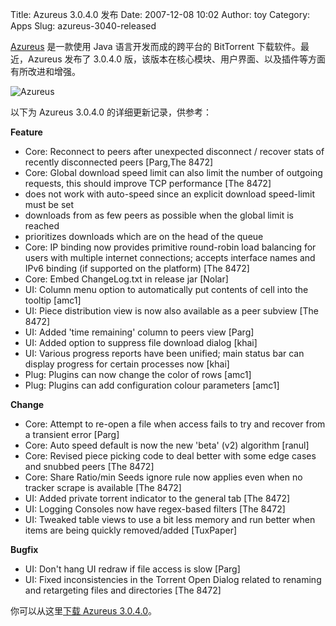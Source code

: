 Title: Azureus 3.0.4.0 发布
Date: 2007-12-08 10:02
Author: toy
Category: Apps
Slug: azureus-3040-released

[Azureus](http://azureus.sourceforge.net/) 是一款使用 Java
语言开发而成的跨平台的 BitTorrent 下载软件。最近，Azureus 发布了 3.0.4.0
版，该版本在核心模块、用户界面、以及插件等方面有所改进和增强。

![Azureus](http://i.linuxtoy.org/i/logo/azureus.jpg)

以下为 Azureus 3.0.4.0 的详细更新记录，供参考：

**Feature**  
- Core: Reconnect to peers after unexpected disconnect / recover stats
of recently disconnected peers [Parg,The 8472]  
- Core: Global download speed limit can also limit the number of
outgoing requests, this should improve TCP performance [The 8472]  
- does not work with auto-speed since an explicit download speed-limit
must be set  
- downloads from as few peers as possible when the global limit is
reached  
- prioritizes downloads which are on the head of the queue  
- Core: IP binding now provides primitive round-robin load balancing
for users with multiple internet connections; accepts interface names
and IPv6 binding (if supported on the platform) [The 8472]  
- Core: Embed ChangeLog.txt in release jar [Nolar]  
- UI: Column menu option to automatically put contents of cell into the
tooltip [amc1]  
- UI: Piece distribution view is now also available as a peer subview
[The 8472]  
- UI: Added 'time remaining' column to peers view [Parg]  
- UI: Added option to suppress file download dialog [khai]  
- UI: Various progress reports have been unified; main status bar can
display progress for certain processes now [khai]  
- Plug: Plugins can now change the color of rows [amc1]  
- Plug: Plugins can add configuration colour parameters [amc1]

**Change**  
- Core: Attempt to re-open a file when access fails to try and recover
from a transient error [Parg]  
- Core: Auto speed default is now the new 'beta' (v2) algorithm
[ranul]  
- Core: Revised piece picking code to deal better with some edge cases
and snubbed peers [The 8472]  
- Core: Share Ratio/min Seeds ignore rule now applies even when no
tracker scrape is available [The 8472]  
- UI: Added private torrent indicator to the general tab [The 8472]  
- UI: Logging Consoles now have regex-based filters [The 8472]  
- UI: Tweaked table views to use a bit less memory and run better when
items are being quickly removed/added [TuxPaper]

**Bugfix**  
- UI: Don't hang UI redraw if file access is slow [Parg]  
- UI: Fixed inconsistencies in the Torrent Open Dialog related to
renaming and retargeting files and directories [The 8472]

你可以从这里[下载 Azureus
3.0.4.0](http://sourceforge.net/project/showfiles.php?group_id=84122&package_id=215453&release_id=559852)。

